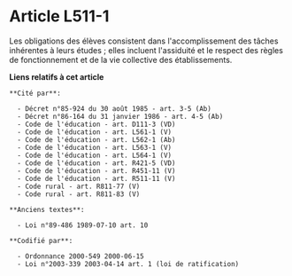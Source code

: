 # Article L511-1

Les obligations des élèves consistent dans l'accomplissement des tâches inhérentes à leurs études ; elles incluent
l'assiduité et le respect des règles de fonctionnement et de la vie collective des établissements.

**Liens relatifs à cet article**

	**Cité par**:

	  - Décret n°85-924 du 30 août 1985 - art. 3-5 (Ab)
	  - Décret n°86-164 du 31 janvier 1986 - art. 4-5 (Ab)
	  - Code de l'éducation - art. D111-3 (VD)
	  - Code de l'éducation - art. L561-1 (V)
	  - Code de l'éducation - art. L562-1 (Ab)
	  - Code de l'éducation - art. L563-1 (V)
	  - Code de l'éducation - art. L564-1 (V)
	  - Code de l'éducation - art. R421-5 (VD)
	  - Code de l'éducation - art. R451-11 (V)
	  - Code de l'éducation - art. R511-11 (V)
	  - Code rural - art. R811-77 (V)
	  - Code rural - art. R811-83 (V)

	**Anciens textes**:

	  - Loi n°89-486 1989-07-10 art. 10

	**Codifié par**:

	  - Ordonnance 2000-549 2000-06-15
	  - Loi n°2003-339 2003-04-14 art. 1 (loi de ratification)
